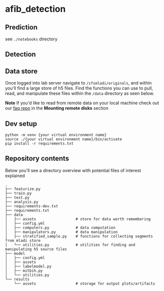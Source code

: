 # afib_detection
## Prediction
see `./notebooks` directory

## Detection
## Data store
Once logged into lab server navigate to `/zfsmladi/originals`, and within you'll find a large store of h5 files.
Find the functions you can use to pull, read, and manipulate these files within the `/data` directory as seen below.

**Note** If you'd like to read from remote data on your local machine check out our [faq repo](https://github.com/autonlab/auton-faqs/blob/main/howTos/how-to-ssh.md) in the **Mounting remote disks** section

## Dev setup
```
python -m venv {your virtual environment name}
source ./{your virtual environment name}/bin/activate
pip install -r requirements.txt
```

## Repository contents
Below you'll see a directory overview with potential files of interest explained
```
.
├── featurize.py
├── train.py
├── test.py
├── analysis.py
├── requirements-dev.txt
├── requirements.txt
├── data
│   ├── assets                  # store for data worth remembering
│   ├── config.yml
│   ├── computers.py            # data computation
│   ├── manipulators.py         # data manipulation
│   ├── stratified_sample.py    # functions for collecting segments from mladi store
│   └── utilities.py            # utilities for finding and manipulating h5 source files
├── model
│   ├── config.yml
│   ├── assets
│   ├── labelmodel.py
│   ├── mitbih.py
│   └── utilities.py
└── results
    └── assets                  # storage for output plots/artifacts
```